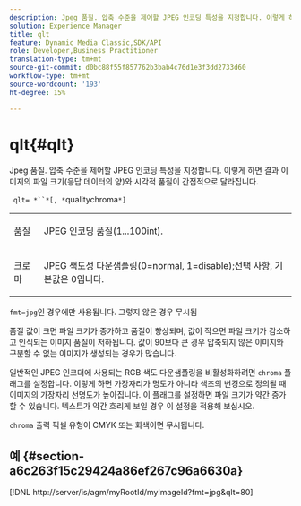 ```yaml
---
description: Jpeg 품질. 압축 수준을 제어할 JPEG 인코딩 특성을 지정합니다. 이렇게 하면 결과 이미지의 파일 크기(응답 데이터의 양)와 시각적 품질이 간접적으로 달라집니다.
solution: Experience Manager
title: qlt
feature: Dynamic Media Classic,SDK/API
role: Developer,Business Practitioner
translation-type: tm+mt
source-git-commit: d0bc88f55f857762b3bab4c76d1e3f3dd2733d60
workflow-type: tm+mt
source-wordcount: '193'
ht-degree: 15%

---
```



# qlt{#qlt}

Jpeg 품질. 압축 수준을 제어할 JPEG 인코딩 특성을 지정합니다. 이렇게 하면 결과 이미지의 파일 크기(응답 데이터의 양)와 시각적 품질이 간접적으로 달라집니다.

` qlt= *``*[, *`qualitychroma`*]`

<table id="simpletable_D080D15922CE4EF4B707282A4D45739A"> 
 <tr class="strow"> 
  <td class="stentry"> <p> <span class="codeph"> <span class="varname"> 품질  </span> </span> </p> </td> 
  <td class="stentry"> <p>JPEG 인코딩 품질(1...100int). </p> </td> 
 </tr> 
 <tr class="strow"> 
  <td class="stentry"> <p> <span class="codeph"> <span class="varname"> 크로마  </span> </span> </p> </td> 
  <td class="stentry"> <p>JPEG 색도성 다운샘플링(0=normal, 1=disable);선택 사항, 기본값은 0입니다. </p> </td> 
 </tr> 
</table>

`fmt=jpg`인 경우에만 사용됩니다. 그렇지 않은 경우 무시됨

품질 값이 크면 파일 크기가 증가하고 품질이 향상되며, 값이 작으면 파일 크기가 감소하고 인식되는 이미지 품질이 저하됩니다. 값이 90보다 큰 경우 압축되지 않은 이미지와 구분할 수 없는 이미지가 생성되는 경우가 많습니다.

일반적인 JPEG 인코더에 사용되는 RGB 색도 다운샘플링을 비활성화하려면 `chroma` 플래그를 설정합니다. 이렇게 하면 가장자리가 명도가 아니라 색조의 변경으로 정의될 때 이미지의 가장자리 선명도가 높아집니다. 이 플래그를 설정하면 파일 크기가 약간 증가할 수 있습니다. 텍스트가 약간 흐리게 보일 경우 이 설정을 적용해 보십시오.

`chroma` 출력 픽셀 유형이 CMYK 또는 회색이면 무시됩니다.

## 예 {#section-a6c263f15c29424a86ef267c96a6630a}

[!DNL http://server/is/agm/myRootId/myImageId?fmt=jpg&qlt=80]
